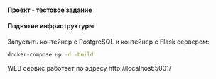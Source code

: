 #### Проект - тестовое задание

#### Поднятие инфраструктуры

Запустить контейнер с PostgreSQL и контейнер с Flask сервером:
```bash
docker-compose up -d -build
``` 

WEB сервис работает по эдресу http://localhost:5001/